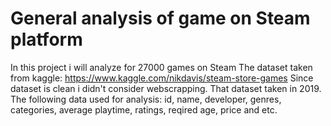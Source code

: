 # General analysis of game on Steam platform
In this project i will analyze for 27000 games on Steam
The dataset taken from kaggle: https://www.kaggle.com/nikdavis/steam-store-games
Since dataset is clean i didn't consider webscrapping. That dataset taken in 2019.
The following data used for analysis: id, name, developer, genres, categories, average playtime, ratings, reqired age, price and etc.

